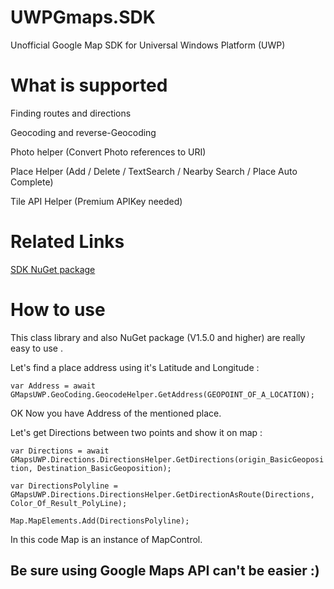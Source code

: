 # UWPGmaps.SDK

Unofficial Google Map SDK for Universal Windows Platform (UWP) 

# What is supported 
Finding routes and directions

Geocoding and reverse-Geocoding

Photo helper (Convert Photo references to URI)

Place Helper (Add / Delete / TextSearch / Nearby Search / Place Auto Complete)

Tile API Helper (Premium APIKey needed)

# Related Links

[SDK NuGet package](https://www.nuget.org/packages/GMapsUWPSDK)

# How to use
This class library and also NuGet package (V1.5.0 and higher) are really easy to use . 

Let's find a place address using it's Latitude and Longitude :

`var Address = await GMapsUWP.GeoCoding.GeocodeHelper.GetAddress(GEOPOINT_OF_A_LOCATION);`

OK Now you have Address of the mentioned place.

Let's get Directions between two points and show it on map : 

`var Directions = await GMapsUWP.Directions.DirectionsHelper.GetDirections(origin_BasicGeoposition, Destination_BasicGeoposition);`

`var DirectionsPolyline = GMapsUWP.Directions.DirectionsHelper.GetDirectionAsRoute(Directions, Color_Of_Result_PolyLine);`

`Map.MapElements.Add(DirectionsPolyline);`

In this code Map is an instance of MapControl. 

## Be sure using Google Maps API can't be easier :) 

